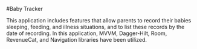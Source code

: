 #Baby Tracker

This application includes features that allow parents to record their babies sleeping, feeding, and illness situations, and to list these records by the date of recording.
In this application, MVVM, Dagger-Hilt, Room, RevenueCat, and Navigation libraries have been utilized.
